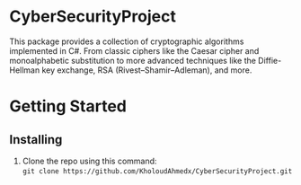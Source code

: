 # CyberSecurityProject
This package provides a collection of cryptographic algorithms implemented in C#. From classic ciphers like the Caesar cipher and monoalphabetic substitution to more advanced techniques like the Diffie-Hellman key exchange, RSA (Rivest–Shamir–Adleman), and more.

# Getting Started
## Installing
1. Clone the repo using this command: <br/> ``` git clone https://github.com/KholoudAhmedx/CyberSecurityProject.git ```
